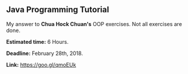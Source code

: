 ## Java Programming Tutorial

My answer to **Chua Hock Chuan's** OOP exercises. Not all exercises are done.

**Estimated time:** 6 Hours.

**Deadline:** February 28th, 2018.

**Link:** https://goo.gl/qmoEUk
